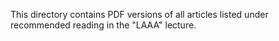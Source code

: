 This directory contains PDF versions of all articles listed under recommended reading in the "LAAA" lecture.
